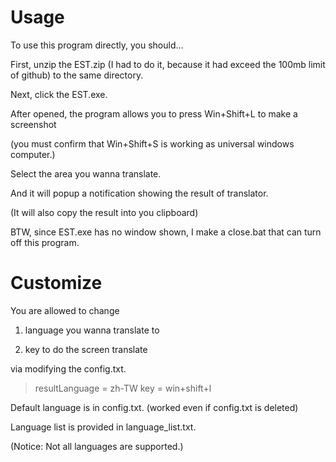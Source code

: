 # Usage
To use this program directly, you should...

First, unzip the EST.zip (I had to do it, because it had exceed the 100mb limit of github) to the same directory.

Next, click the EST.exe. 

After opened, the program allows you to press Win+Shift+L to make a screenshot 

(you must confirm that Win+Shift+S is working as universal windows computer.)

Select the area you wanna translate. 

And it will popup a notification showing the result of translator.

(It will also copy the result into you clipboard)

BTW, since EST.exe has no window shown, I make a close.bat that can turn off this program.

# Customize
You are allowed to change

1. language you wanna translate to 

2. key to do the screen translate

via modifying the config.txt.

> resultLanguage = zh-TW
key = win+shift+l

Default language is in config.txt. (worked even if config.txt is deleted)

Language list is provided in language_list.txt.

(Notice: Not all languages are supported.)